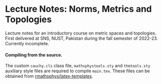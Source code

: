 # Lecture Notes: Norms, Metrics and Topologies
Lecture notes for an introductory course on metric spaces and topologies. First delivered at SNS, NUST, Pakistan during the fall semester of 2022-23. Currently incomplete.

#### Compiling from the source.
The custom `cauchy.cls` class file, `mathsphystools.sty` and `thmtools.sty` auxiliary style files are required to compile `main.tex`. These files can be obtained from [rmathsphys/latex-templates](https://github.com/rmathsphys/latex-templates).